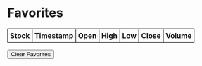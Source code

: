 <html>
<head>
    <title>Favorites</title>
    <style>
        table {
            border-collapse: collapse;
        }
        th, td {
            border: 1px solid black;
            padding: 5px;
        }
    </style>
    <script src="https://code.jquery.com/jquery-3.6.0.min.js"></script>
</head>
<body>
    <h1>Favorites</h1>
    <table id="favorites-table">
        <thead>
            <tr>
                <th>Stock</th>
                <th>Timestamp</th>
                <th>Open</th>
                <th>High</th>
                <th>Low</th>
                <th>Close</th>
                <th>Volume</th>
            </tr>
        </thead>
        <tbody>
            <!-- The table body will be populated with favorited stocks -->
        </tbody>
    </table>
    <button onclick="clearLocalStorage()">Clear Favorites</button>
    <script>
        var favorites = [];$(document).ready(function() {
            loadFavoritesFromLocalStorage();
            renderTable();
        });
        function loadFavoritesFromLocalStorage() {
            var storedFavorites = localStorage.getItem("favorites");
            if (storedFavorites) {
                favorites = JSON.parse(storedFavorites);
            }
        }
        function renderTable() {
            var $tableBody = $("#favorites-table tbody");$tableBody.empty();
            for (var i = 0; i < favorites.length; i++) {
                var stockData = favorites[i];
                var symbol = stockData.symbol || "";
                var timestamp = stockData.timestamp || "";
                var open = stockData.open || "";
                var high = stockData.high || "";
                var low = stockData.low || "";
                var close = stockData.close || "";
                var volume = stockData.volume || "";
                var tableRow = "<tr>" +
                    "<td>" + symbol + "</td>" +
                    "<td>" + timestamp + "</td>" +
                    "<td>" + open + "</td>" +
                    "<td>" + high + "</td>" +
                    "<td>" + low + "</td>" +
                    "<td>" + close + "</td>" +
                    "<td>" + volume + "</td>" +
                    "</tr>";$tableBody.append(tableRow);
            }
        }
        function clearLocalStorage() {
            favorites = [];
            localStorage.removeItem("favorites");
            renderTable();
        }
    </script>
</body>
</html>